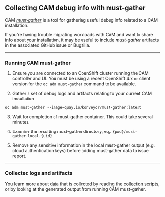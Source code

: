 
## Collecting CAM debug info with must-gather

CAM [*must-gather*](https://github.com/konveyor/must-gather) is a tool for gathering useful debug info related to a CAM installation. 

If you're having trouble migrating workloads with CAM and want to share info about your installation, it may be useful to include *must-gather* artifacts in the associated GitHub issue or Bugzilla.

---

### Running CAM must-gather

1. Ensure you are connected to an OpenShift cluster running the CAM controller and UI. You must be using a recent OpenShift 4.x `oc` client version for the `oc adm must-gather` command to be available.

2. Gather a set of debug logs and artifacts relating to your current CAM installation
```
oc adm must-gather --image=quay.io/konveyor/must-gather:latest
```

3. Wait for completion of must-gather container. This could take several minutes.

4. Examine the resulting must-gather directory, e.g. `{pwd}/must-gather.local.{uid}`

5. Remove any sensitive information in the local must-gather output (e.g. cloud authentication keys) before adding must-gather data to issue report.

---

### Collected logs and artifacts

You learn more about data that is collected by reading the [collection scripts](https://github.com/konveyor/must-gather/tree/master/collection-scripts), or by looking at the generated output from running CAM must-gather.
